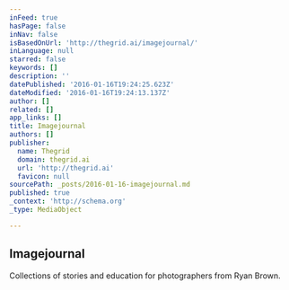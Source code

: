 ```yaml
---
inFeed: true
hasPage: false
inNav: false
isBasedOnUrl: 'http://thegrid.ai/imagejournal/'
inLanguage: null
starred: false
keywords: []
description: ''
datePublished: '2016-01-16T19:24:25.623Z'
dateModified: '2016-01-16T19:24:13.137Z'
author: []
related: []
app_links: []
title: Imagejournal
authors: []
publisher:
  name: Thegrid
  domain: thegrid.ai
  url: 'http://thegrid.ai'
  favicon: null
sourcePath: _posts/2016-01-16-imagejournal.md
published: true
_context: 'http://schema.org'
_type: MediaObject

---
```

<article style=""><h1>Imagejournal</h1><p></p></article>

Collections of stories and education for photographers from Ryan Brown.